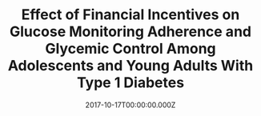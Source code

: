 ---
articlename2: Be In Control
title: >-
  Effect of Financial Incentives on Glucose Monitoring Adherence and Glycemic Control Among Adolescents and Young Adults With Type 1 Diabetes
date: 2017-10-17T00:00:00.000Z
summary: >-
  In a randomized clinical trial including 90 adolescents and young adults with poorly controlled type 1 diabetes, daily financial incentives improved glucose monitoring in the intervention group (50.0%) vs the control group (18.9%) but did not affect their glycemic control. Financial incentives showed promise for improving glucose monitoring behaviors among adolescents and young adults with type 1 diabetes
authors: >-
  Charlene A. Wong, MD, MSHP; Victoria A. Miller, PhD; Kathryn Murphy, PhD; Dylan Small, PhD; Carol A. Ford, MD; Steven M. Willi, MD; Jordyn Feingold, MAPP; Alexander Morris, BS; Yoonhee P. Ha, MSc, MPhil; Jingsan Zhu, MS, MBA2; Wenli Wang, MS2; Mitesh S. Patel, MD, MBA, MS2
externallink: 'https://jamanetwork.com/journals/jamapediatrics/article-abstract/2657311'
journal: JAMA Pediatr.
---